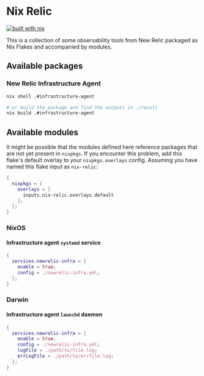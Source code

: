# Nix Relic

[![built with nix](https://builtwithnix.org/badge.svg)](https://builtwithnix.org)

This is a collection of some observability tools from New Relic packaged as Nix Flakes and accompanied by modules.

## Available packages

### New Relic Infrastructure Agent

```sh
nix shell .#infrastructure-agent

# or build the package and find the outputs in ./result
nix build .#infrastructure-agent
```

## Available modules

It might be possible that the modules defined here reference packages that are not yet present in `nixpkgs`. If you encounter this problem, add this flake's default overlay to your `nixpkgs.overlays` config. Assuming you have named this flake input as `nix-relic`:

```nix
{
  nixpkgs = {
    overlays = [
      inputs.nix-relic.overlays.default
    ];
  };
}
```

### NixOS

#### Infrastructure agent `systemd` service

```nix
{
  services.newrelic-infra = {
    enable = true;
    config = ./newrelic-infra.yml;
  };
}
```

### Darwin

#### Infrastructure agent `launchd` daemon

```nix
{
  services.newrelic-infra = {
    enable = true;
    config = ./newrelic-infra.yml; 
    logFile = ./path/to/file.log;
    errLogFile = ./path/to/errfile.log;
  };
}
```
